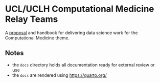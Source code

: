 # UCL/UCLH Computational Medicine Relay Teams

A [proposal](docs/proposal/proposal.qmd) and handbook for delivering data science work for the Computational Medicine theme.

## Notes

- the `docs` directory holds all documentation ready for external review or use
- the `docs` are rendered using https://quarto.org/

